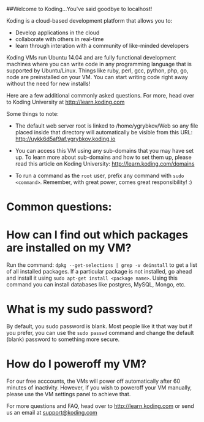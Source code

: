 ##Welcome to Koding...You've said goodbye to localhost!

Koding is a cloud-based development platform that allows you to:
- Develop applications in the cloud
- collaborate with others in real-time
- learn through interation with a community of like-minded developers

Koding VMs run Ubuntu 14.04 and are fully functional development
machines where you can write code in any programming language
that is supported by Ubuntu/Linux. Things like ruby, perl, gcc,
python, php, go, node are preinstalled on your VM. You can start
writing code right away without the need for new installs!

Here are a few additional commonly asked questions. For more, head
over to Koding University at http://learn.koding.com

Some things to note:
- The default web server root is linked to /home/ygrybkov/Web
  so any file placed inside that directory will automatically
  be visible from this URL:
  http://uykk6d5af9af.ygrybkov.koding.io

- You can access this VM using any sub-domains that you may have
  set up. To learn more about sub-domains and how to set them up,
  please read this article on Koding University:
  http://learn.koding.com/domains

- To run a command as the `root` user, prefix any command with
  `sudo <command>`. Remember, with great power, comes great
  responsibility! :)

Common questions:
================
# How can I find out which packages are installed on my VM?

Run the command: `dpkg --get-selections | grep -v deinstall` to get
a list of all installed packages. If a particular package is not
installed, go ahead and install it using `sudo apt-get install
<package name>`. Using this command you can install databases like
postgres, MySQL, Mongo, etc.

# What is my sudo password?

By default, you sudo password is blank. Most people like it that
way but if you prefer, you can use the `sudo passwd` command and
change the default (blank) password to something more secure.

# How do I poweroff my VM?
For our free acccounts, the VMs will power off automatically after
60 minutes of inactivity. However, if you wish to poweroff your
VM manually, please use the VM settings panel to achieve that.


For more questions and FAQ, head over to http://learn.koding.com
or send us an email at support@koding.com
